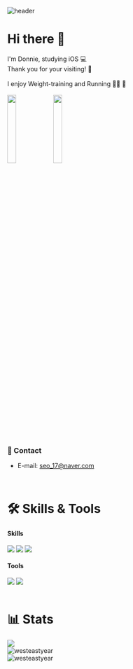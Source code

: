 ![header](https://capsule-render.vercel.app/api?type=waving&color=auto&height=300&section=header&text=Donnie's%20GitHub&fontSize=80&fontColor=FFFFFF)


# Hi there 👋
I'm Donnie, studying iOS 💻 <br/>
Thank you for your visiting! 🚀 <br/>
<br/>
I enjoy Weight-training and Running 💪🏻 👟 <br/>
<br/>
<img src="https://user-images.githubusercontent.com/74251593/161505391-408c7c3b-79ee-4401-b26f-90f95d1f38c3.gif" width="20%" height="20%"/>
<img src="https://user-images.githubusercontent.com/74251593/161510257-414f4a58-cea5-4249-8b40-3db495d683e3.gif" width="20%" height="20%"/>

### 📨 Contact
- E-mail: [seo_17@naver.com](seo_17@naver.com)
<br/>


# 🛠 Skills & Tools

#### Skills <br/>
<img src="https://img.shields.io/badge/Swift-FA7343?style=flat-square&logo=Swift&logoColor=white"/> <img src="https://img.shields.io/badge/iOS-222222?style=flat-square&logo=Apple&logoColor=white"/> <img src="https://img.shields.io/badge/Git-F05032?style=flat-square&logo=Git&logoColor=white"/>
<br/>
#### Tools <br/>
<img src="https://img.shields.io/badge/XCode-147EFB?style=flat-square&logo=xcode&logoColor=white"/> <img src="https://img.shields.io/badge/GitHub-181717?style=flat-square&logo=github&logoColor=white"/>  
<br/>

# 📊 Stats
<a href="https://hits.seeyoufarm.com"><img src="https://hits.seeyoufarm.com/api/count/incr/badge.svg?url=https%3A%2F%2Fgithub.com%2Fwesteastyear&count_bg=%2379C83D&title_bg=%23555555&icon=&icon_color=%23E7E7E7&title=hits&edge_flat=false"/></a><br/>
![westeastyear](https://github-readme-stats.vercel.app/api?username=westeastyear&show_icons=true&text_color=FFFFFF&bg_color=141722&border_color=FFFFFF) <br/>
![westeastyear](https://github-readme-stats.vercel.app/api/top-langs/?username=westeastyear&layout=compact&text_color=FFFFFF&bg_color=141722&border_color=FFFFFF)
